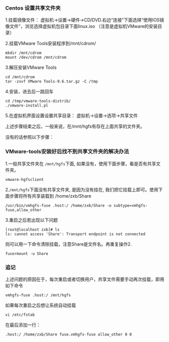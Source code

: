 ### Centos  设置共享文件夹

1.挂载镜像文件： 虚拟机->设置->硬件->CD/DVD.右边“连接”下面选择“使用IOS镜像文件”，浏览选择虚拟机包目录下面linux.iso （注意是虚拟机VMware的安装目录）

2.挂载VMware Tools安装程序到/mnt/cdrom/

```
mkdir /mnt/cdrom
mount /dev/cdrom /mnt/cdrom
```

3.解压安装VMware Tools

```
cd /mnt/cdrom
tar -zxvf VMware Tools-9.6.tar.gz -C /tmp
```

4.安装，进去后一路回车

```
cd /tmp/vmware-tools-distrib/
./vmware-install.pl
```

5.在虚拟机界面设置设置共享目录： 虚拟机->设置->选项->共享文件



上述步骤结束之后，一般来说，在/mnt/hgfs有存在上面共享的文件夹。

没有的话参照以下步骤：



### VMware-tools安装好后找不到共享文件夹的解决办法

1.一般共享文件夹在 `/mnt/hgfs`下面, 如果没有，使用下面步骤，看是否有共享文件夹。

```
vmware-hgfsclient
```

2.`/mnt/hgfs`下面没有共享文件夹, 是因为没有挂在, 我们把它挂载上即可。使用下面步骤将所有共享装载到 /home/zxb/Share

```
/usr/bin/vmhgfs-fuse .host:/ /home/zxb/Share -o subtype=vmhgfs-fuse,allow_other
```

3.重启之后若出现以下问题

```
[root@localhost zxb]# ls
ls: cannot access 'Share': Transport endpoint is not connected
```

则可以用一下命令清除挂载，注意Share是文件名。再重复操作2.

```
fusermount -u Share
```



### 追记

上述问题的原因在于，每次重启或者切换用户，共享文件需要手动再次挂载，即用如下命令

```
vmhgfs-fuse .host:/ /mnt/hgfs
```

如果每次重启之后想让系统自动挂载

```
vi /etc/fstab
```

在最后添加一行： 

```
.host:/ /home/zxb/Share fuse.vmhgfs-fuse allow_other 0 0
```

